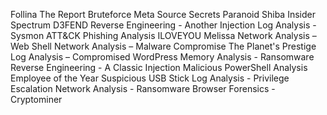 Follina
The Report
Bruteforce
Meta
Source
Secrets
Paranoid
Shiba Insider
Spectrum
D3FEND
Reverse Engineering - Another Injection
Log Analysis - Sysmon
ATT&CK
Phishing Analysis
ILOVEYOU
Melissa
Network Analysis – Web Shell
Network Analysis – Malware Compromise
The Planet's Prestige
Log Analysis – Compromised WordPress
Memory Analysis - Ransomware
Reverse Engineering - A Classic Injection
Malicious PowerShell Analysis
Employee of the Year
Suspicious USB Stick
Log Analysis - Privilege Escalation
Network Analysis - Ransomware
Browser Forensics - Cryptominer
